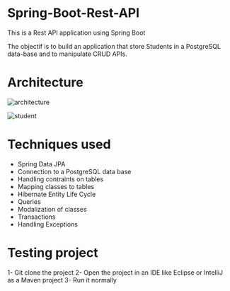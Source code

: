 # Spring-Boot-Rest-API
This is a Rest API application using Spring Boot

The objectif is to build an application that store Students in a PostgreSQL data-base and to manipulate CRUD APIs.

# Architecture
![architecture](https://user-images.githubusercontent.com/43380936/136327171-e55f13da-3a63-478c-ad42-10046e1d25dc.JPG)


![student](https://user-images.githubusercontent.com/43380936/136327286-046d9fa7-6b62-47d2-9672-719755c86050.JPG)



# Techniques used
* Spring Data JPA
* Connection to a PostgreSQL data base
* Handling contraints on tables
* Mapping classes to tables
* Hibernate Entity Life Cycle
* Queries
* Modalization of classes
* Transactions
* Handling Exceptions

# Testing project
1- Git clone the project
2- Open the project in an IDE like Eclipse or IntelliJ as a Maven project
3- Run it normally
